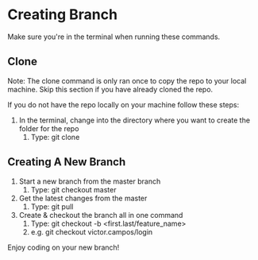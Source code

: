 # Creating Branch
Make sure you're in the terminal when running these commands.

## Clone
Note: The clone command is only ran once to copy the repo to your local machine. Skip this section if you have already cloned the repo.

If you do not have the repo locally on your machine follow these steps:
1. In the terminal, change into the directory where you want to create the folder for the repo
   1. Type: git clone <insert url here>

## Creating A New Branch
1. Start a new branch from the master branch
   1. Type: git checkout master
1. Get the latest changes from the master
   1. Type: git pull
1. Create & checkout the branch all in one command
   1. Type: git checkout -b <first.last/feature_name>
   1. e.g. git checkout victor.campos/login

Enjoy coding on your new branch!
